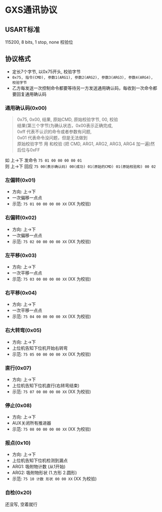 # GXS通讯协议

## USART标准

115200, 8 bits, 1 stop, none 校验位

## 协议格式

- 定长7个字节, 以0x75开头, 校验字节
- `0x75, 指令(CMD), 参数1(ARG1), 参数2(ARG2), 参数3(ARG3), 参数4(ARG4), 校验字节`
- 乙方每发送一次控制命令都要等待另一方发送通用确认码，每收到一次命令都要回复通用确认码

### 通用确认码(0x00)

> 0x75, 0x00, 结果, 原始CMD, 原始校验字节, 00, 校验  
> 结果(第三个字节)为确认状态，0x00表示正确完成,  
> 0xff 代表不认识的命令或者参数有问题,  
> 0x01 代表命令没问题，但是无法做到  
> 原始校验字节 用 和校验 (把 CMD, ARG1, ARG2, ARG3, ARG4 加一遍)然后位与0xFF

如 上->下 发命令 `75 01 00 00 00 00 01`  
则 上->下 回应 `75 00(表示确认码) 00(成功) 01(原始的CMD) 01(原始校验和) 00 02`

### 左偏转(0x01)

- 方向: 上->下
- 一次偏移一点点
- 示范: `75 01 00 00 00 00 XX` (XX 为校验)

### 右偏转(0x02)

- 方向: 上->下
- 一次偏移一点点
- 示范: `75 02 00 00 00 00 XX` (XX 为校验)

### 左平移(0x03)

- 方向: 上->下
- 一次平移一点点
- 示范: `75 03 00 00 00 00 XX` (XX 为校验)

### 右平移(0x04)

- 方向: 上->下
- 一次平移一点点
- 示范: `75 04 00 00 00 00 XX` (XX 为校验)

### 右大转弯(0x05)

- 方向: 上->下
- 上位机告知下位机开始右转弯
- 示范: `75 05 00 00 00 00 XX` (XX 为校验)

### 直行(0x07)

- 方向: 上->下
- 上位机告知下位机直行(右转弯结束)
- 示范: `75 07 00 00 00 00 XX` (XX 为校验)

### 停止(0x08)

- 方向: 上->下
- AUX关闭所有推进器
- 示范: `75 08 00 00 00 00 XX` (XX 为校验)

### 报点(0x10)

- 方向: 上->下
- 上位机告知下位机检测到漏点
- ARG1: 吸附物计数 (从1开始)
- ARG2: 吸附物形状 (1.方形 2.圆形)
- 示范: `75 10 计数 形状 00 00 XX` (XX 为校验)

### 自检(0x20)

还没写, 空着就行
